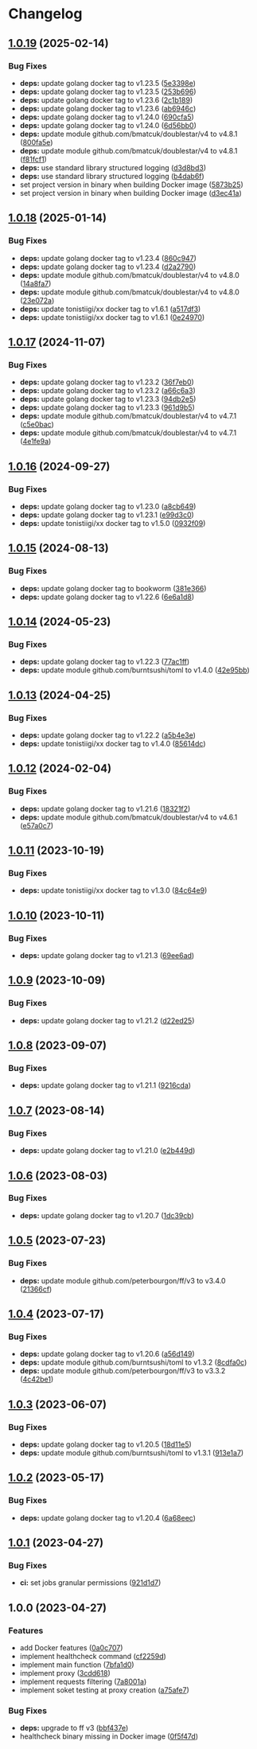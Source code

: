 # Changelog

## [1.0.19](https://github.com/cailloumajor/docker-socket-proxy/compare/v1.0.18...v1.0.19) (2025-02-14)


### Bug Fixes

* **deps:** update golang docker tag to v1.23.5 ([5e3398e](https://github.com/cailloumajor/docker-socket-proxy/commit/5e3398e8f95991bddfaad6e986f042e5ec22cdae))
* **deps:** update golang docker tag to v1.23.5 ([253b696](https://github.com/cailloumajor/docker-socket-proxy/commit/253b696c96eb1823865a7dc5431e68c185301408))
* **deps:** update golang docker tag to v1.23.6 ([2c1b189](https://github.com/cailloumajor/docker-socket-proxy/commit/2c1b189adeaa2536465c71d08202633e985455d3))
* **deps:** update golang docker tag to v1.23.6 ([ab6946c](https://github.com/cailloumajor/docker-socket-proxy/commit/ab6946c027320f06c65821626e53683463d30d7f))
* **deps:** update golang docker tag to v1.24.0 ([690cfa5](https://github.com/cailloumajor/docker-socket-proxy/commit/690cfa584b8fe849a3ebd018364264b1a243bc78))
* **deps:** update golang docker tag to v1.24.0 ([6d56bb0](https://github.com/cailloumajor/docker-socket-proxy/commit/6d56bb0116247a9274d3d2d05300dbb5f1fe80d9))
* **deps:** update module github.com/bmatcuk/doublestar/v4 to v4.8.1 ([800fa5e](https://github.com/cailloumajor/docker-socket-proxy/commit/800fa5e02deb3b43f9c39f724d44ba50c71bbbb2))
* **deps:** update module github.com/bmatcuk/doublestar/v4 to v4.8.1 ([f81fcf1](https://github.com/cailloumajor/docker-socket-proxy/commit/f81fcf1d014abb29188345404b99726589c00ef2))
* **deps:** use standard library structured logging ([d3d8bd3](https://github.com/cailloumajor/docker-socket-proxy/commit/d3d8bd343c178308919ef407ff34d91e08fc3f73))
* **deps:** use standard library structured logging ([b4dab6f](https://github.com/cailloumajor/docker-socket-proxy/commit/b4dab6f303c5d5b41d0c89e7fd89c4e602f4159d))
* set project version in binary when building Docker image ([5873b25](https://github.com/cailloumajor/docker-socket-proxy/commit/5873b25634d66db8485d29606e2f04483c223ed8))
* set project version in binary when building Docker image ([d3ec41a](https://github.com/cailloumajor/docker-socket-proxy/commit/d3ec41a62778722e246d5cc72145626a69f2046f))

## [1.0.18](https://github.com/cailloumajor/docker-socket-proxy/compare/v1.0.17...v1.0.18) (2025-01-14)


### Bug Fixes

* **deps:** update golang docker tag to v1.23.4 ([860c947](https://github.com/cailloumajor/docker-socket-proxy/commit/860c9474a3fd9637bdb4c64a524501da28c3d877))
* **deps:** update golang docker tag to v1.23.4 ([d2a2790](https://github.com/cailloumajor/docker-socket-proxy/commit/d2a2790fc37f8eeea7f48d770162a3b823b52fda))
* **deps:** update module github.com/bmatcuk/doublestar/v4 to v4.8.0 ([14a8fa7](https://github.com/cailloumajor/docker-socket-proxy/commit/14a8fa78cea7a70212b28d6c97c12877fced7cfa))
* **deps:** update module github.com/bmatcuk/doublestar/v4 to v4.8.0 ([23e072a](https://github.com/cailloumajor/docker-socket-proxy/commit/23e072a4c4d5552bd9545aa1b1ea70c6279c4565))
* **deps:** update tonistiigi/xx docker tag to v1.6.1 ([a517df3](https://github.com/cailloumajor/docker-socket-proxy/commit/a517df30aa44af70bf29b724f7aa01c9fa47aa06))
* **deps:** update tonistiigi/xx docker tag to v1.6.1 ([0e24970](https://github.com/cailloumajor/docker-socket-proxy/commit/0e249701e9ef1862a1cc79f54cf415691254261d))

## [1.0.17](https://github.com/cailloumajor/docker-socket-proxy/compare/v1.0.16...v1.0.17) (2024-11-07)


### Bug Fixes

* **deps:** update golang docker tag to v1.23.2 ([36f7eb0](https://github.com/cailloumajor/docker-socket-proxy/commit/36f7eb0c3aa41393b8449e29ae20f189ea1edc0e))
* **deps:** update golang docker tag to v1.23.2 ([a66c6a3](https://github.com/cailloumajor/docker-socket-proxy/commit/a66c6a3bd2758eebbbb259b641e6824a22fbe986))
* **deps:** update golang docker tag to v1.23.3 ([94db2e5](https://github.com/cailloumajor/docker-socket-proxy/commit/94db2e53ddbb8dc00457a906800796675211df96))
* **deps:** update golang docker tag to v1.23.3 ([961d9b5](https://github.com/cailloumajor/docker-socket-proxy/commit/961d9b5f2342333cbc19a8f4710b779d3253e060))
* **deps:** update module github.com/bmatcuk/doublestar/v4 to v4.7.1 ([c5e0bac](https://github.com/cailloumajor/docker-socket-proxy/commit/c5e0bac2e348ba2f8740e09cab56f2b5e605ce31))
* **deps:** update module github.com/bmatcuk/doublestar/v4 to v4.7.1 ([4e1fe9a](https://github.com/cailloumajor/docker-socket-proxy/commit/4e1fe9ac355ac4505f428fe70c2c2fed6e1a4bfa))

## [1.0.16](https://github.com/cailloumajor/docker-socket-proxy/compare/v1.0.15...v1.0.16) (2024-09-27)


### Bug Fixes

* **deps:** update golang docker tag to v1.23.0 ([a8cb649](https://github.com/cailloumajor/docker-socket-proxy/commit/a8cb64941cc174d4f9f30dd178b9362ee1b9b93e))
* **deps:** update golang docker tag to v1.23.1 ([e99d3c0](https://github.com/cailloumajor/docker-socket-proxy/commit/e99d3c019c805f7069f6505d026ad40e59b35343))
* **deps:** update tonistiigi/xx docker tag to v1.5.0 ([0932f09](https://github.com/cailloumajor/docker-socket-proxy/commit/0932f09ea0a9806e2c515991f7e39ec386540b8a))

## [1.0.15](https://github.com/cailloumajor/docker-socket-proxy/compare/v1.0.14...v1.0.15) (2024-08-13)


### Bug Fixes

* **deps:** update golang docker tag to bookworm ([381e366](https://github.com/cailloumajor/docker-socket-proxy/commit/381e3663acc076c1e69487cc6e63257bf7838ce9))
* **deps:** update golang docker tag to v1.22.6 ([6e6a1d8](https://github.com/cailloumajor/docker-socket-proxy/commit/6e6a1d8ffa585396de56ac002a8cdeffdb2a1d21))

## [1.0.14](https://github.com/cailloumajor/docker-socket-proxy/compare/v1.0.13...v1.0.14) (2024-05-23)


### Bug Fixes

* **deps:** update golang docker tag to v1.22.3 ([77ac1ff](https://github.com/cailloumajor/docker-socket-proxy/commit/77ac1ff9921102d0e82d78c96c4a9b0e0bfbbd46))
* **deps:** update module github.com/burntsushi/toml to v1.4.0 ([42e95bb](https://github.com/cailloumajor/docker-socket-proxy/commit/42e95bbd93623666c2dfa12f6c598db3bbb8cd89))

## [1.0.13](https://github.com/cailloumajor/docker-socket-proxy/compare/v1.0.12...v1.0.13) (2024-04-25)


### Bug Fixes

* **deps:** update golang docker tag to v1.22.2 ([a5b4e3e](https://github.com/cailloumajor/docker-socket-proxy/commit/a5b4e3e5bb185abff9b1037faf2e8ef52b5eb7b5))
* **deps:** update tonistiigi/xx docker tag to v1.4.0 ([85614dc](https://github.com/cailloumajor/docker-socket-proxy/commit/85614dca07bfd3b8da0589624a33986654ab0f4c))

## [1.0.12](https://github.com/cailloumajor/docker-socket-proxy/compare/v1.0.11...v1.0.12) (2024-02-04)


### Bug Fixes

* **deps:** update golang docker tag to v1.21.6 ([18321f2](https://github.com/cailloumajor/docker-socket-proxy/commit/18321f2ea5deb17f3457a25030a0649d1fb8d10c))
* **deps:** update module github.com/bmatcuk/doublestar/v4 to v4.6.1 ([e57a0c7](https://github.com/cailloumajor/docker-socket-proxy/commit/e57a0c73b526656bbf489170d99275615a13b318))

## [1.0.11](https://github.com/cailloumajor/docker-socket-proxy/compare/v1.0.10...v1.0.11) (2023-10-19)


### Bug Fixes

* **deps:** update tonistiigi/xx docker tag to v1.3.0 ([84c64e9](https://github.com/cailloumajor/docker-socket-proxy/commit/84c64e98efef896fb239ef00a4e9a7d407824540))

## [1.0.10](https://github.com/cailloumajor/docker-socket-proxy/compare/v1.0.9...v1.0.10) (2023-10-11)


### Bug Fixes

* **deps:** update golang docker tag to v1.21.3 ([69ee6ad](https://github.com/cailloumajor/docker-socket-proxy/commit/69ee6ad39b0afb1e42168b43f8483824381db717))

## [1.0.9](https://github.com/cailloumajor/docker-socket-proxy/compare/v1.0.8...v1.0.9) (2023-10-09)


### Bug Fixes

* **deps:** update golang docker tag to v1.21.2 ([d22ed25](https://github.com/cailloumajor/docker-socket-proxy/commit/d22ed252b95a20f5164155fcaab4a7276140d467))

## [1.0.8](https://github.com/cailloumajor/docker-socket-proxy/compare/v1.0.7...v1.0.8) (2023-09-07)


### Bug Fixes

* **deps:** update golang docker tag to v1.21.1 ([9216cda](https://github.com/cailloumajor/docker-socket-proxy/commit/9216cda3691f11e3b2d711cfbebc4ddd6161b400))

## [1.0.7](https://github.com/cailloumajor/docker-socket-proxy/compare/v1.0.6...v1.0.7) (2023-08-14)


### Bug Fixes

* **deps:** update golang docker tag to v1.21.0 ([e2b449d](https://github.com/cailloumajor/docker-socket-proxy/commit/e2b449dc3d841ae6cfe44be4a1b5473106e7cfad))

## [1.0.6](https://github.com/cailloumajor/docker-socket-proxy/compare/v1.0.5...v1.0.6) (2023-08-03)


### Bug Fixes

* **deps:** update golang docker tag to v1.20.7 ([1dc39cb](https://github.com/cailloumajor/docker-socket-proxy/commit/1dc39cb457d7099ad9df72c28cb5bee53184f065))

## [1.0.5](https://github.com/cailloumajor/docker-socket-proxy/compare/v1.0.4...v1.0.5) (2023-07-23)


### Bug Fixes

* **deps:** update module github.com/peterbourgon/ff/v3 to v3.4.0 ([21366cf](https://github.com/cailloumajor/docker-socket-proxy/commit/21366cf41eeeed7dfd9e2d00dbfe19166f3dfdc9))

## [1.0.4](https://github.com/cailloumajor/docker-socket-proxy/compare/v1.0.3...v1.0.4) (2023-07-17)


### Bug Fixes

* **deps:** update golang docker tag to v1.20.6 ([a56d149](https://github.com/cailloumajor/docker-socket-proxy/commit/a56d149e52345979e188539bf0047076e3396ca4))
* **deps:** update module github.com/burntsushi/toml to v1.3.2 ([8cdfa0c](https://github.com/cailloumajor/docker-socket-proxy/commit/8cdfa0c415c52b4421275f59845096b6d50d7bd3))
* **deps:** update module github.com/peterbourgon/ff/v3 to v3.3.2 ([4c42be1](https://github.com/cailloumajor/docker-socket-proxy/commit/4c42be11d546a3533dfd6a3a08bdb60a8777fbbc))

## [1.0.3](https://github.com/cailloumajor/docker-socket-proxy/compare/v1.0.2...v1.0.3) (2023-06-07)


### Bug Fixes

* **deps:** update golang docker tag to v1.20.5 ([18d11e5](https://github.com/cailloumajor/docker-socket-proxy/commit/18d11e54781441b49ca7c26f305c0d3dc15f9e66))
* **deps:** update module github.com/burntsushi/toml to v1.3.1 ([913e1a7](https://github.com/cailloumajor/docker-socket-proxy/commit/913e1a79632c7f3188ad0f7c9f25592d1f14d760))

## [1.0.2](https://github.com/cailloumajor/docker-socket-proxy/compare/v1.0.1...v1.0.2) (2023-05-17)


### Bug Fixes

* **deps:** update golang docker tag to v1.20.4 ([6a68eec](https://github.com/cailloumajor/docker-socket-proxy/commit/6a68eecf141fa9c1b416919e4fb57cb4cb71c893))

## [1.0.1](https://github.com/cailloumajor/docker-socket-proxy/compare/v1.0.0...v1.0.1) (2023-04-27)


### Bug Fixes

* **ci:** set jobs granular permissions ([921d1d7](https://github.com/cailloumajor/docker-socket-proxy/commit/921d1d7a55297c47a6de26bc154cd161620e62af))

## 1.0.0 (2023-04-27)


### Features

* add Docker features ([0a0c707](https://github.com/cailloumajor/docker-socket-proxy/commit/0a0c70746ee0e0fa49d02f7e5861f6bf257d126b))
* implement healthcheck command ([cf2259d](https://github.com/cailloumajor/docker-socket-proxy/commit/cf2259de09e8e679883013e22504f1b5fb696358))
* implement main function ([7bfa1d0](https://github.com/cailloumajor/docker-socket-proxy/commit/7bfa1d0bececde9f07326d39668cc882fb8a2e84))
* implement proxy ([3cdd618](https://github.com/cailloumajor/docker-socket-proxy/commit/3cdd618aea1fa04972e9e1aaa718c10a6d9dfae3))
* implement requests filtering ([7a8001a](https://github.com/cailloumajor/docker-socket-proxy/commit/7a8001a06733030a1aa76be05a434aac20f8868a))
* implement soket testing at proxy creation ([a75afe7](https://github.com/cailloumajor/docker-socket-proxy/commit/a75afe74be7cfae38050d785d0b51b573b5f44a2))


### Bug Fixes

* **deps:** upgrade to ff v3 ([bbf437e](https://github.com/cailloumajor/docker-socket-proxy/commit/bbf437ecacf7dad10383bb2174a1c258b5bae497))
* healthcheck binary missing in Docker image ([0f5f47d](https://github.com/cailloumajor/docker-socket-proxy/commit/0f5f47dfda575b7fab04f05f692775f395205e56))
